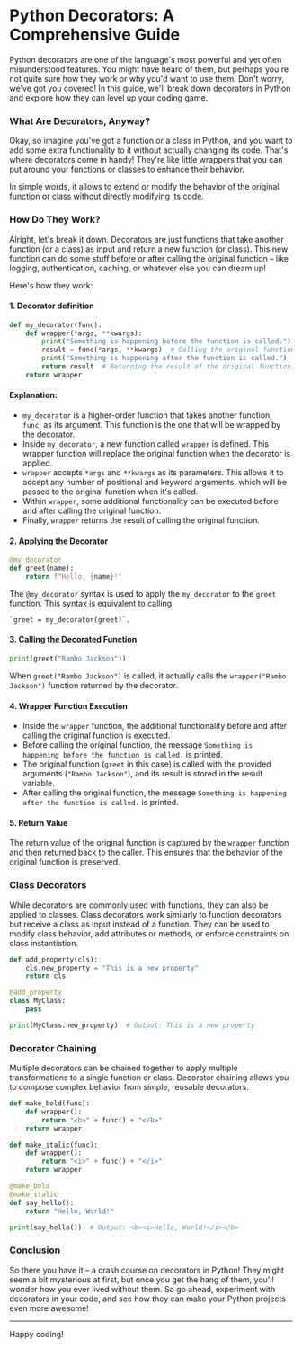 # Python Decorators: A Comprehensive Guide

Python decorators are one of the language's most powerful and yet often misunderstood features. You might have heard of them, but perhaps you're not quite sure how they work or why you'd want to use them. Don't worry, we've got you covered! In this guide, we'll break down decorators in Python and explore how they can level up your coding game.

### What Are Decorators, Anyway?

Okay, so imagine you've got a function or a class in Python, and you want to add some extra functionality to it without actually changing its code. That's where decorators come in handy! They're like little wrappers that you can put around your functions or classes to enhance their behavior.

In simple words, it allows to extend or modify the behavior of the original function or class without directly modifying its code.

### How Do They Work?

Alright, let's break it down. Decorators are just functions that take another function (or a class) as input and return a new function (or class). This new function can do some stuff before or after calling the original function – like logging, authentication, caching, or whatever else you can dream up!

Here's how they work:

#### 1. Decorator definition

```python
def my_decorator(func):
    def wrapper(*args, **kwargs):
        print("Something is happening before the function is called.")
        result = func(*args, **kwargs)  # Calling the original function with arguments
        print("Something is happening after the function is called.")
        return result  # Returning the result of the original function
    return wrapper
```

#### Explanation:

* `my_decorator` is a higher-order function that takes another function, `func`, as its argument. This function is the one that will be wrapped by the decorator.
* Inside `my_decorator`, a new function called `wrapper` is defined. This wrapper function will replace the original function when the decorator is applied.
* `wrapper` accepts `*args` and `**kwargs` as its parameters. This allows it to accept any number of positional and keyword arguments, which will be passed to the original function when it's called.
* Within `wrapper`, some additional functionality can be executed before and after calling the original function.
* Finally, `wrapper` returns the result of calling the original function.

#### 2. Applying the Decorator

```python
@my_decorator
def greet(name):
    return f"Hello, {name}!"
```

The `@my_decorator` syntax is used to apply the `my_decorator` to the `greet` function. This syntax is equivalent to calling

```
`greet = my_decorator(greet)`.
```

#### 3. Calling the Decorated Function

```python
print(greet("Rambo Jackson"))
```

When `greet("Rambo Jackson")` is called, it actually calls the `wrapper("Rambo Jackson")` function returned by the decorator.

#### 4. Wrapper Function Execution

* Inside the `wrapper` function, the additional functionality before and after calling the original function is executed.
* Before calling the original function, the message `Something is happening before the function is called.` is printed.
* The original function (`greet` in this case) is called with the provided arguments (`"Rambo Jackson"`), and its result is stored in the result variable.
* After calling the original function, the message `Something is happening after the function is called.` is printed.

#### 5. Return Value

The return value of the original function is captured by the `wrapper` function and then returned back to the caller. This ensures that the behavior of the original function is preserved.

### Class Decorators

While decorators are commonly used with functions, they can also be applied to classes. Class decorators work similarly to function decorators but receive a class as input instead of a function. They can be used to modify class behavior, add attributes or methods, or enforce constraints on class instantiation.

```python
def add_property(cls):
    cls.new_property = "This is a new property"
    return cls

@add_property
class MyClass:
    pass

print(MyClass.new_property)  # Output: This is a new property
```

### Decorator Chaining

Multiple decorators can be chained together to apply multiple transformations to a single function or class. Decorator chaining allows you to compose complex behavior from simple, reusable decorators.

```python
def make_bold(func):
    def wrapper():
        return "<b>" + func() + "</b>"
    return wrapper

def make_italic(func):
    def wrapper():
        return "<i>" + func() + "</i>"
    return wrapper

@make_bold
@make_italic
def say_hello():
    return "Hello, World!"

print(say_hello())  # Output: <b><i>Hello, World!</i></b>
```

### Conclusion

So there you have it – a crash course on decorators in Python! They might seem a bit mysterious at first, but once you get the hang of them, you'll wonder how you ever lived without them. So go ahead, experiment with decorators in your code, and see how they can make your Python projects even more awesome!

***

Happy coding!

